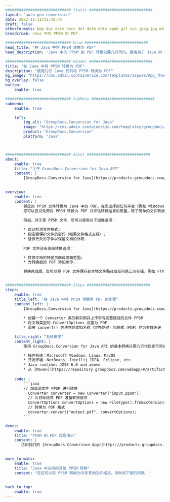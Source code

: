 ```yaml
---
############################# Static ############################
layout: "auto-gen-conversion"
date: 2022-11-11T11:42:45
draft: false
otherformats: bmp doc docm docx dot dotm dotx epub gif ico jpeg jpg md odt ott pdf png psd rtf tex tif tiff txt xps
breadcrumb: Java 中的 PPSM 到 PDF

############################# Head ############################
head_title: "在 Java 中将 PPSM 转换为 PDF"
head_description: "Java 中的 PPSM 到 PDF 转换只需几行代码。使用用于 Java 的 GroupDocs 文档转换 API 转换 160 多种文件格式"

############################# Header ############################
title: "在 Java 中将 PPSM 转换为 PDF"
description: "使用几行 Java 代码将 PPSM 转换为 PDF"
bg_image: "https://cms.admin.containerize.com/templates/aspose/App_Themes/V3/images/bg/header1.png"
bg_overlay: false
button:
    enable: true

############################# SubMenu ############################
submenu:
    enable: true

    left:
        img_alt: "GroupDocs.Conversion for Java"
        image: "https://cms.admin.containerize.com/templates/groupdocs/images/product-logos/90x90-noborder/groupdocs-conversion-java.png"
        product: "GroupDocs.Conversion"
        platform: "Java"



############################# About ############################
about:
    enable: true
    title: "关于 GroupDocs.Conversion for Java API"
    content: |
        [GroupDocs.Conversion for Java](https://products.groupdocs.com/conversion/java/) 是一种高级文件格式转换 API，用于在 Microsoft Office、OpenDocument、PDF、HTML、电子邮件、CAD 等流行图像和文档格式之间进行转换。只需几行代码即可完成更多工作。本机 API 会自动检测原始文档的格式，并提供许多选项来自定义转换后的文档。除了从文档中提取信息的功能外，它还默认支持将转换结果缓存到本地磁盘。但是，任何类型的缓存存储都可以通过实施适当的接口来支持 - Amazon S3、Dropbox、Google Drive、Windows Azure、Reddis 或任何其他接口。
    

overview:
    enable: true
    content: |
        将您的 PPSM 文件转换为 Java 中的 PDF。在您选择的任何平台（例如 Windows、Linux、macOS）上，只需几行 Java 代码。
        您可以尝试免费将 PPSM 转换为 PDF 并评估转换结果的质量。除了简单的文件转换脚本外，您还可以尝试更复杂的选项来加载 PPSM 源文件并存储 PDF 输出。 
        
        例如，对于源 PPSM 文件，您可以使用以下加载选项：

        * 自动检测文件格式;
        * 指定受保护文件的密码（如果文件格式支持）;
        * 替换丢失的字体以保留文档的外观.
        
        PDF 文件还有高级转换选项：

        * 转换文档的特定页面或页面范围;
        * 为转换后的 PDF 添加水印.

        转换完成后，您可以将 PDF 文件保存到本地文件路径或任何第三方存储，例如 FTP、Amazon S3、Google Drive、Dropbox 等。请注意 - 转换 PPSM到 PDF，您不需要安装任何额外的软件，例如 MS Office、Open Office、Adobe Acrobat Reader 等。


############################# Steps ############################
steps:
    enable: true
    title_left: "在 Java 中将 PPSM 转换为 PDF 的步骤"
    content_left: |
        [GroupDocs.Conversion for Java](https://products.groupdocs.com/conversion/java/) 允许开发人员使用几行代码轻松地将 PPSM 文件转换为 PDF。
        
        * 创建一个 Converter 类的新实例并上传带有完整路径的文件 PPSM
        * 将文档类型的 ConvertOptions 设置为 PDF
        * 调用 convert() 方法并将文档名称（完整路径）和格式（PDF）作为参数传递

    title_right: "系统要求"
    content_right: |
        使用 GroupDocs.Conversion for Java API 的基本转换只需几行代码即可完成。所有主要平台和操作系统都支持我们的 API。在执行以下代码之前，请确保您的系统上安装了以下先决条件。

        * 操作系统：Microsoft Windows、Linux、MacOS
        * 开发环境：NetBeans, Intellij IDEA, Eclipse, etc.
        * Java runtime: J2SE 6.0 and above
        * 从 [Maven](https://repository.groupdocs.com/webapp/#/artifacts/browse/tree/General/repo/com/groupdocs/groupdocs-conversion) 获取最新的 GroupDocs.Conversion for Java
         
    code: |
        ```java    
        // 加载源文件 PPSM 进行转换
          Converter converter = new Converter("input.ppsm");
          // 为目标格式 PDF 准备转换选项
          ConvertOptions convertOptions = new FileType().fromExtension("pdf").getConvertOptions();
          // 转换为 PDF 格式
          converter.convert("output.pdf", convertOptions);
        ```

demos:
    enable: true
    title: "PPSM 到 PDF 现场演示"
    content: |
       访问我们的 [GroupDocs.Conversion App](https://products.groupdocs.app/conversion/family) 网站并立即尝试 PPSM 到 PDF 转换。免费演示具有以下好处
          

more_formats:
    enable: true
    title: "Java 中支持的其他 PPSM 转换"
    content: "您还可以将 PPSM 转换为许多其他文件格式。请参阅下面的列表。"
       
       
back_to_top:
    enable: true
---
```

